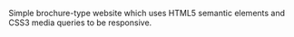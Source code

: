 Simple brochure-type website which uses HTML5 semantic elements and CSS3 media queries to be responsive.